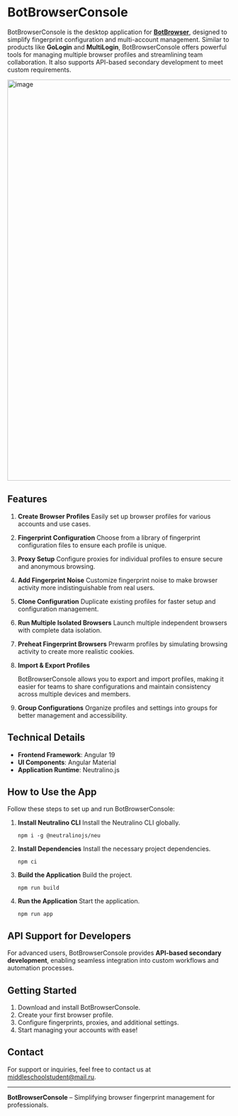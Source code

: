 # BotBrowserConsole

BotBrowserConsole is the desktop application for **[BotBrowser](https://github.com/MiddleSchoolStudent/BotBrowser)**, designed to simplify fingerprint configuration and multi-account management. Similar to products like **GoLogin** and **MultiLogin**, BotBrowserConsole offers powerful tools for managing multiple browser profiles and streamlining team collaboration. It also supports API-based secondary development to meet custom requirements.

<img width="905" alt="image" src="https://github.com/user-attachments/assets/3f632574-c8a3-4630-86ec-5730534db47b">

## Features

1. **Create Browser Profiles**
   Easily set up browser profiles for various accounts and use cases.

2. **Fingerprint Configuration**
   Choose from a library of fingerprint configuration files to ensure each profile is unique.

3. **Proxy Setup**
   Configure proxies for individual profiles to ensure secure and anonymous browsing.

4. **Add Fingerprint Noise**
   Customize fingerprint noise to make browser activity more indistinguishable from real users.

5. **Clone Configuration**
   Duplicate existing profiles for faster setup and configuration management.

6. **Run Multiple Isolated Browsers**
   Launch multiple independent browsers with complete data isolation.

7. **Preheat Fingerprint Browsers**
   Prewarm profiles by simulating browsing activity to create more realistic cookies.

8. **Import & Export Profiles**

    BotBrowserConsole allows you to export and import profiles, making it easier for teams to share configurations and maintain consistency across multiple devices and members.

9. **Group Configurations**
   Organize profiles and settings into groups for better management and accessibility.

## Technical Details

-   **Frontend Framework**: Angular 19
-   **UI Components**: Angular Material
-   **Application Runtime**: Neutralino.js

## How to Use the App

Follow these steps to set up and run BotBrowserConsole:

1. **Install Neutralino CLI**
   Install the Neutralino CLI globally.

    ```
    npm i -g @neutralinojs/neu
    ```

2. **Install Dependencies**
   Install the necessary project dependencies.

    ```
    npm ci
    ```

3. **Build the Application**
   Build the project.

    ```
    npm run build
    ```

4. **Run the Application**
   Start the application.

    ```
    npm run app
    ```

## API Support for Developers

For advanced users, BotBrowserConsole provides **API-based secondary development**, enabling seamless integration into custom workflows and automation processes.

## Getting Started

1. Download and install BotBrowserConsole.
2. Create your first browser profile.
3. Configure fingerprints, proxies, and additional settings.
4. Start managing your accounts with ease!

## Contact

For support or inquiries, feel free to contact us at [middleschoolstudent@mail.ru](middleschoolstudent@mail.ru).

---

**BotBrowserConsole** – Simplifying browser fingerprint management for professionals.
